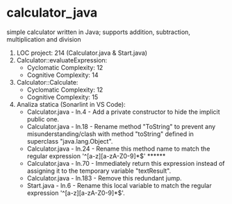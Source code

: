 # calculator_java
simple calculator written in Java; supports addition, subtraction, multiplication and division

1. LOC project: 214 (Calculator.java & Start.java)
2. Calculator::evaluateExpression:
    - Cyclomatic Complexity: 12
    - Cognitive Complexity: 14
3. Calculator::Calculate:
    - Cyclomatic Complexity: 12
    - Cognitive Complexity: 15
4. Analiza statica (Sonarlint in VS Code):
    - Calculator.java - ln.4   - Add a private constructor to hide the implicit public one.
    - Calculator.java - ln.18  - Rename method "ToString" to prevent any misunderstanding/clash with method "toString" defined in superclass "java.lang.Object".
    - Calculator.java - ln.24  - Rename this method name to match the regular expression '^[a-z][a-zA-Z0-9]*$'                  ******
    - Calculator.java - ln.70  - Immediately return this expression instead of assigning it to the temporary variable "textResult".
    - Calculator.java - ln.183 - Remove this redundant jump.
    - Start.java      - ln.6   - Rename this local variable to match the regular expression '^[a-z][a-zA-Z0-9]*$'.    
